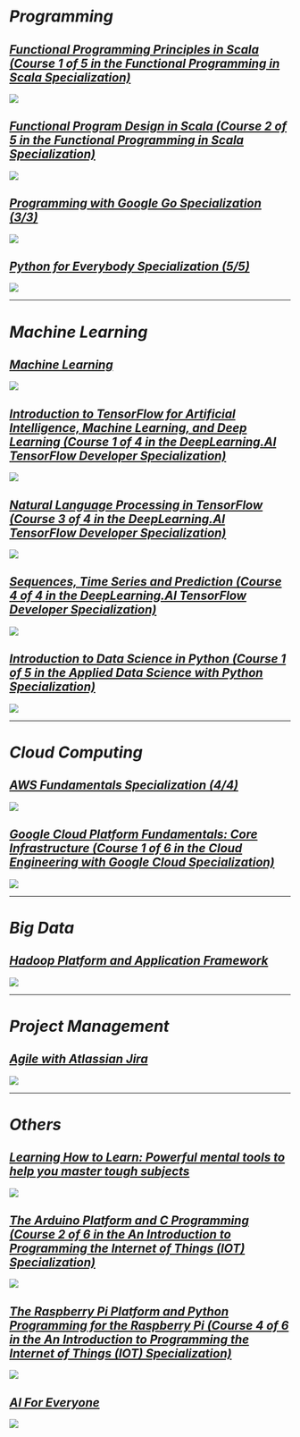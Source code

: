 # ***Programming***

## ***[Functional Programming Principles in Scala (Course 1 of 5 in the Functional Programming in Scala Specialization)](https://www.coursera.org/account/accomplishments/certificate/YGN299EKYTJG)***
![](https://github.com/cuigm85/certificates/blob/png/coursera/specializations/scala/Coursera%20YGN299EKYTJG.png?raw=true)
## ***[Functional Program Design in Scala (Course 2 of 5 in the Functional Programming in Scala Specialization)](https://www.coursera.org/account/accomplishments/certificate/HBD7RPV4K97B)***
![](https://github.com/cuigm85/certificates/blob/png/coursera/specializations/scala/Coursera%20HBD7RPV4K97B.png?raw=true)

## ***[Programming with Google Go Specialization (3/3)](https://www.coursera.org/account/accomplishments/specialization/certificate/MJ5NDAAX3RN6)***
![](https://github.com/cuigm85/certificates/blob/png/coursera/specializations/google-golang/Coursera%20MJ5NDAAX3RN6.png?raw=true)

## ***[Python for Everybody Specialization (5/5)](https://www.coursera.org/account/accomplishments/specialization/WLBA4XL6PSY4)***
![](https://github.com/cuigm85/certificates/blob/png/coursera/specializations/python/Coursera%20WLBA4XL6PSY4.png?raw=true)

---
# ***Machine Learning***

## ***[Machine Learning](https://www.coursera.org/account/accomplishments/certificate/T3H8R56M3DXE)***
![](https://github.com/cuigm85/certificates/blob/png/coursera/courses/machine-learning/Coursera%20T3H8R56M3DXE.png?raw=true)

## ***[Introduction to TensorFlow for Artificial Intelligence, Machine Learning, and Deep Learning (Course 1 of 4 in the DeepLearning.AI TensorFlow Developer Specialization)](https://www.coursera.org/account/accomplishments/certificate/LPP435GWXUSM)***
![](https://github.com/cuigm85/certificates/blob/png/coursera/professional-certificates/tensorflow-in-practice/introduction-tensorflow/Coursera%20LPP435GWXUSM.png?raw=true)

## ***[Natural Language Processing in TensorFlow (Course 3 of 4 in the DeepLearning.AI TensorFlow Developer Specialization)](https://www.coursera.org/account/accomplishments/certificate/WS3CYAVMMUPE)***
![](https://github.com/cuigm85/certificates/blob/png/coursera/professional-certificates/tensorflow-in-practice/introduction-tensorflow/Coursera%20WS3CYAVMMUPE.png?raw=true)

## ***[Sequences, Time Series and Prediction (Course 4 of 4 in the DeepLearning.AI TensorFlow Developer Specialization)](https://www.coursera.org/account/accomplishments/certificate/HG9MXUPYF8X4)***
![](https://github.com/cuigm85/certificates/blob/png/coursera/professional-certificates/tensorflow-in-practice/introduction-tensorflow/Coursera%20HG9MXUPYF8X4.png?raw=true)

## ***[Introduction to Data Science in Python (Course 1 of 5 in the Applied Data Science with Python Specialization)](https://www.coursera.org/account/accomplishments/certificate/YYJEHURVMF2B)***
![](https://github.com/cuigm85/certificates/blob/png/coursera/specializations/data-science-python/Coursera%20YYJEHURVMF2B.png?raw=true)

---
# ***Cloud Computing***

## ***[AWS Fundamentals Specialization (4/4)](https://www.coursera.org/account/accomplishments/specialization/certificate/PAXVWVYCUGPN)***
![](https://github.com/cuigm85/certificates/blob/png/coursera/specializations/aws-fundamentals/Coursera%20PAXVWVYCUGPN.png?raw=true)

## ***[Google Cloud Platform Fundamentals: Core Infrastructure (Course 1 of 6 in the Cloud Engineering with Google Cloud Specialization)](https://www.coursera.org/account/accomplishments/certificate/ZE5JJW6ZY29S)***
![](https://github.com/cuigm85/certificates/blob/png/coursera/professional-certificates/cloud-engineering-gcp/gcp-fundamentals/Coursera%20ZE5JJW6ZY29S.png?raw=true)

---
# ***Big Data***

## ***[Hadoop Platform and Application Framework](https://www.coursera.org/account/accomplishments/certificate/FV7E5W9XHEAD)***
![](https://github.com/cuigm85/certificates/blob/png/coursera/courses/hadoop/Coursera%20FV7E5W9XHEAD.png?raw=true)

---
# ***Project Management***

## ***[Agile with Atlassian Jira](https://www.coursera.org/account/accomplishments/certificate/4Q8BQ75AEW7V)***
![](https://github.com/cuigm85/certificates/blob/png/coursera/courses/agile-atlassian-jira/Coursera%204Q8BQ75AEW7V.png?raw=true)

---
# ***Others***

## ***[Learning How to Learn: Powerful mental tools to help you master tough subjects](https://www.coursera.org/account/accomplishments/certificate/NRTCSTG4W24R)***
![](https://github.com/cuigm85/certificates/blob/png/coursera/courses/learning-how-to-learn/Coursera%20NRTCSTG4W24R.png?raw=true)

## ***[The Arduino Platform and C Programming (Course 2 of 6 in the An Introduction to Programming the Internet of Things (IOT) Specialization)](https://www.coursera.org/account/accomplishments/certificate/2ZL8J8632WU7)***
![](https://github.com/cuigm85/certificates/blob/png/coursera/specializations/iot/Coursera%202ZL8J8632WU7.png?raw=true)
## ***[The Raspberry Pi Platform and Python Programming for the Raspberry Pi (Course 4 of 6 in the An Introduction to Programming the Internet of Things (IOT) Specialization)](https://www.coursera.org/account/accomplishments/certificate/LCHXM4KZHULW)***
![](https://github.com/cuigm85/certificates/blob/png/coursera/specializations/iot/Coursera%20LCHXM4KZHULW.png?raw=true)

## ***[AI For Everyone](https://www.coursera.org/account/accomplishments/certificate/KMNDV743D6M3)***
![](https://github.com/cuigm85/certificates/blob/png/coursera/courses/ai-for-everyone/Coursera%20KMNDV743D6M3.png?raw=true)
